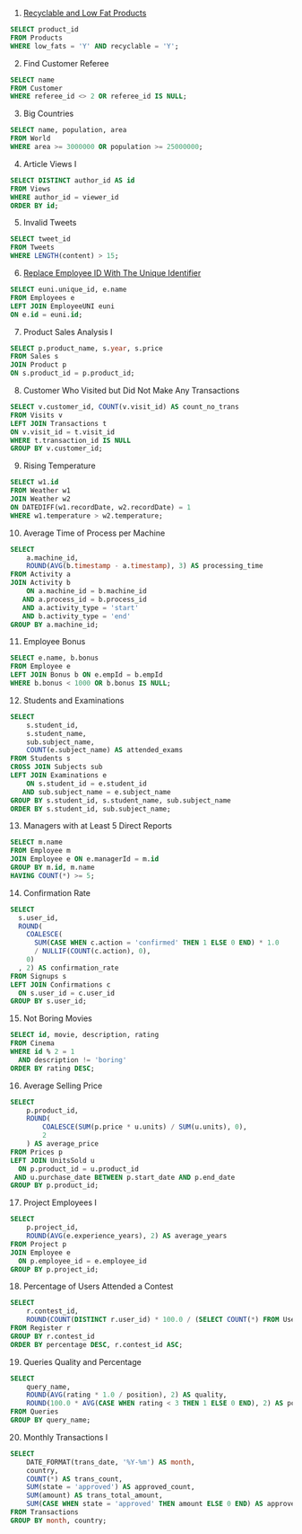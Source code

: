 1. [Recyclable and Low Fat Products](https://leetcode.com/problems/recyclable-and-low-fat-products/)

  ```sql
SELECT product_id
FROM Products
WHERE low_fats = 'Y' AND recyclable = 'Y';
  ```

2. Find Customer Referee

```sql
SELECT name
FROM Customer
WHERE referee_id <> 2 OR referee_id IS NULL;
```

3. Big Countries

```sql
SELECT name, population, area
FROM World
WHERE area >= 3000000 OR population >= 25000000;
```

4. Article Views I

```sql
SELECT DISTINCT author_id AS id
FROM Views
WHERE author_id = viewer_id
ORDER BY id;
```

5. Invalid Tweets

```sql
SELECT tweet_id
FROM Tweets
WHERE LENGTH(content) > 15;
```

6. [Replace Employee ID With The Unique Identifier](https://leetcode.com/problems/replace-employee-id-with-the-unique-identifier/)

```sql
SELECT euni.unique_id, e.name
FROM Employees e
LEFT JOIN EmployeeUNI euni
ON e.id = euni.id;
```

7. Product Sales Analysis I
```sql
SELECT p.product_name, s.year, s.price
FROM Sales s
JOIN Product p
ON s.product_id = p.product_id;
```

8. Customer Who Visited but Did Not Make Any Transactions
```sql
SELECT v.customer_id, COUNT(v.visit_id) AS count_no_trans
FROM Visits v
LEFT JOIN Transactions t
ON v.visit_id = t.visit_id
WHERE t.transaction_id IS NULL
GROUP BY v.customer_id;
```

9. Rising Temperature
```sql
SELECT w1.id
FROM Weather w1
JOIN Weather w2
ON DATEDIFF(w1.recordDate, w2.recordDate) = 1
WHERE w1.temperature > w2.temperature;
```

10. Average Time of Process per Machine
```sql
SELECT 
    a.machine_id,
    ROUND(AVG(b.timestamp - a.timestamp), 3) AS processing_time
FROM Activity a
JOIN Activity b
    ON a.machine_id = b.machine_id
   AND a.process_id = b.process_id
   AND a.activity_type = 'start'
   AND b.activity_type = 'end'
GROUP BY a.machine_id;
```

11. Employee Bonus
```sql
SELECT e.name, b.bonus
FROM Employee e
LEFT JOIN Bonus b ON e.empId = b.empId
WHERE b.bonus < 1000 OR b.bonus IS NULL;
```

12. Students and Examinations
```sql
SELECT 
    s.student_id,
    s.student_name,
    sub.subject_name,
    COUNT(e.subject_name) AS attended_exams
FROM Students s
CROSS JOIN Subjects sub
LEFT JOIN Examinations e
    ON s.student_id = e.student_id
   AND sub.subject_name = e.subject_name
GROUP BY s.student_id, s.student_name, sub.subject_name
ORDER BY s.student_id, sub.subject_name;
```
13. Managers with at Least 5 Direct Reports
```sql
SELECT m.name
FROM Employee m
JOIN Employee e ON e.managerId = m.id
GROUP BY m.id, m.name
HAVING COUNT(*) >= 5;
```

14. Confirmation Rate
```sql
SELECT 
  s.user_id,
  ROUND(
    COALESCE(
      SUM(CASE WHEN c.action = 'confirmed' THEN 1 ELSE 0 END) * 1.0
      / NULLIF(COUNT(c.action), 0),
    0)
  , 2) AS confirmation_rate
FROM Signups s
LEFT JOIN Confirmations c
  ON s.user_id = c.user_id
GROUP BY s.user_id;
```

15. Not Boring Movies
```sql
SELECT id, movie, description, rating
FROM Cinema
WHERE id % 2 = 1
  AND description != 'boring'
ORDER BY rating DESC;
```

16. Average Selling Price
```sql
SELECT 
    p.product_id,
    ROUND(
        COALESCE(SUM(p.price * u.units) / SUM(u.units), 0),
        2
    ) AS average_price
FROM Prices p
LEFT JOIN UnitsSold u
  ON p.product_id = u.product_id
 AND u.purchase_date BETWEEN p.start_date AND p.end_date
GROUP BY p.product_id;
```

17. Project Employees I
```sql
SELECT 
    p.project_id,
    ROUND(AVG(e.experience_years), 2) AS average_years
FROM Project p
JOIN Employee e
  ON p.employee_id = e.employee_id
GROUP BY p.project_id;
```

18. Percentage of Users Attended a Contest
```sql
SELECT 
    r.contest_id,
    ROUND(COUNT(DISTINCT r.user_id) * 100.0 / (SELECT COUNT(*) FROM Users), 2) AS percentage
FROM Register r
GROUP BY r.contest_id
ORDER BY percentage DESC, r.contest_id ASC;
```

19. Queries Quality and Percentage
```sql
SELECT
    query_name,
    ROUND(AVG(rating * 1.0 / position), 2) AS quality,
    ROUND(100.0 * AVG(CASE WHEN rating < 3 THEN 1 ELSE 0 END), 2) AS poor_query_percentage
FROM Queries
GROUP BY query_name;
```

20. Monthly Transactions I
```sql
SELECT
    DATE_FORMAT(trans_date, '%Y-%m') AS month,
    country,
    COUNT(*) AS trans_count,
    SUM(state = 'approved') AS approved_count,
    SUM(amount) AS trans_total_amount,
    SUM(CASE WHEN state = 'approved' THEN amount ELSE 0 END) AS approved_total_amount
FROM Transactions
GROUP BY month, country;
```